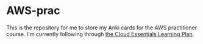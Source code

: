 # AWS-prac

This is the repository for me to store my Anki cards for the AWS practitioner course. I'm currently following through [the Cloud Essentials Learning Plan](https://explore.skillbuilder.aws/learn/lp/82/cloud-essentials-learning-plan). 